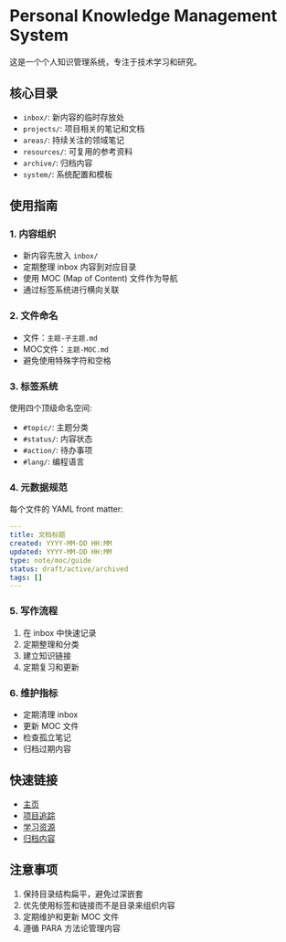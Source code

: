 # Personal Knowledge Management System

这是一个个人知识管理系统，专注于技术学习和研究。

## 核心目录

- `inbox/`: 新内容的临时存放处
- `projects/`: 项目相关的笔记和文档
- `areas/`: 持续关注的领域笔记
- `resources/`: 可复用的参考资料
- `archive/`: 归档内容
- `system/`: 系统配置和模板

## 使用指南

### 1. 内容组织

- 新内容先放入 `inbox/`
- 定期整理 inbox 内容到对应目录
- 使用 MOC (Map of Content) 文件作为导航
- 通过标签系统进行横向关联

### 2. 文件命名

- 文件：`主题-子主题.md`
- MOC文件：`主题-MOC.md`
- 避免使用特殊字符和空格

### 3. 标签系统

使用四个顶级命名空间:
- `#topic/`: 主题分类
- `#status/`: 内容状态
- `#action/`: 待办事项
- `#lang/`: 编程语言

### 4. 元数据规范

每个文件的 YAML front matter:

```yaml
---
title: 文档标题
created: YYYY-MM-DD HH:MM
updated: YYYY-MM-DD HH:MM
type: note/moc/guide
status: draft/active/archived
tags: []
---
```

### 5. 写作流程

1. 在 inbox 中快速记录
2. 定期整理和分类
3. 建立知识链接
4. 定期复习和更新

### 6. 维护指标

- 定期清理 inbox
- 更新 MOC 文件
- 检查孤立笔记
- 归档过期内容

## 快速链接

- [主页](00-MOC.md)
- [项目追踪](projects/projects-MOC.md)
- [学习资源](resources/resources-MOC.md)
- [归档内容](archive/archive-MOC.md)

## 注意事项

1. 保持目录结构扁平，避免过深嵌套
2. 优先使用标签和链接而不是目录来组织内容
3. 定期维护和更新 MOC 文件
4. 遵循 PARA 方法论管理内容